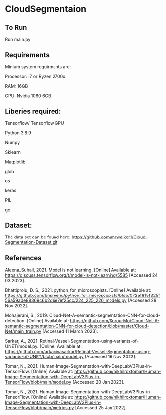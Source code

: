 # CloudSegmentaion
## To Run
Run main.py
## Requirements
Minium system requirments are:

Processor: i7 or Ryzen 2700x

RAM: 16GB

GPU: Nvidia 1060 6GB


## Liberies required:

Tensorflow/ Tensorflow GPU

Python 3.8.9

Numpy 

Sklearn 

Matplotlib

glob

os

keras

PIL

gc
## Dataset:
The data set can be found here: https://github.com/mrwalker1/Cloud-Segmentation-Dataset.git
## References
Aleena_Suhail, 2021. Model is not learning. [Online] 
Available at: https://discuss.tensorflow.org/t/model-is-not-learning/5585
[Accessed 24 03 2023].

Bhattiprolu, D. S., 2021. python_for_microscopists. [Online] 
Available at: https://github.com/bnsreenu/python_for_microscopists/blob/072ef815f325f56a59a0e88369c6b2d6e7ef25cc/224_225_226_models.py
[Accessed 28 Nov 2022].

Mohajerani, S., 2019. Cloud-Net-A-semantic-segmentation-CNN-for-cloud-detection. [Online] 
Available at: https://github.com/SorourMo/Cloud-Net-A-semantic-segmentation-CNN-for-cloud-detection/blob/master/Cloud-Net/main_train.py
[Accessed 11 March 2023].

Sarkar, A., 2021. Retinal-Vessel-Segmentation-using-variants-of-UNET/model.py. [Online] 
Available at: https://github.com/arkanivasarkar/Retinal-Vessel-Segmentation-using-variants-of-UNET/blob/main/model.py
[Accessed 16 Nov 2022].

Tomar, N., 2021. Human-Image-Segmentation-with-DeepLabV3Plus-in-TensorFlow. [Online] 
Available at: https://github.com/nikhilroxtomar/Human-Image-Segmentation-with-DeepLabV3Plus-in-TensorFlow/blob/main/model.py
[Accessed 20 Jan 2023].

Tomar, N., 2021. Human-Image-Segmentation-with-DeepLabV3Plus-in-TensorFlow. [Online] 
Available at: https://github.com/nikhilroxtomar/Human-Image-Segmentation-with-DeepLabV3Plus-in-TensorFlow/blob/main/metrics.py
[Accessed 25 Jan 2022].


